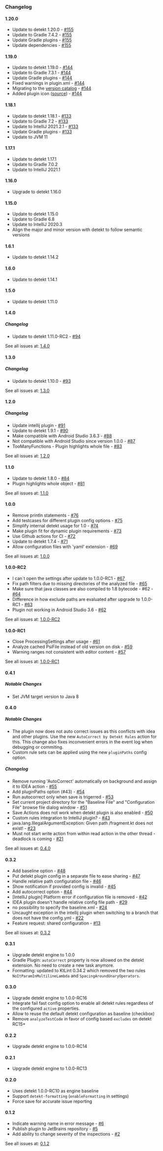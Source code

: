 ### Changelog

#### 1.20.0
- Update to detekt 1.20.0 - [#155](https://github.com/detekt/detekt-intellij-plugin/pull/155)
- Update to Gradle 7.4.2 - [#155](https://github.com/detekt/detekt-intellij-plugin/pull/155)
- Update Gradle plugins - [#155](https://github.com/detekt/detekt-intellij-plugin/pull/155)
- Update dependencies - [#155](https://github.com/detekt/detekt-intellij-plugin/pull/155)


#### 1.19.0
- Update to detekt 1.19.0 - [#144](https://github.com/detekt/detekt-intellij-plugin/pull/144)
- Update to Gradle 7.3.1 - [#144](https://github.com/detekt/detekt-intellij-plugin/pull/144)
- Update Gradle plugins - [#144](https://github.com/detekt/detekt-intellij-plugin/pull/144)
- Fixed warnings in plugin.xml - [#144](https://github.com/detekt/detekt-intellij-plugin/pull/144)
- Migrating to the [version catalog](https://docs.gradle.org/current/userguide/platforms.html#sec:sharing-catalogs) - [#144](https://github.com/detekt/detekt-intellij-plugin/pull/144)
- Added plugin icon ([source](https://github.com/detekt/detekt/blob/main/media/icon.svg)) - [#144](https://github.com/detekt/detekt-intellij-plugin/pull/144)

#### 1.18.1

- Update to detekt 1.18.1 - [#133](https://github.com/detekt/detekt-intellij-plugin/pull/133)
- Update to Gradle 7.2 - [#133](https://github.com/detekt/detekt-intellij-plugin/pull/133)
- Update to IntelliJ 2021.2.1 - [#133](https://github.com/detekt/detekt-intellij-plugin/pull/133)
- Update Gradle plugins - [#133](https://github.com/detekt/detekt-intellij-plugin/pull/133)
- Update to JVM 11

#### 1.17.1

- Update to detekt 1.17.1
- Update to Gradle 7.0.2
- Update to IntelliJ 2021.1

#### 1.16.0
- Upgrade to detekt 1.16.0

#### 1.15.0
- Update to detekt 1.15.0
- Update to Gradle 6.8
- Update to IntelliJ 2020.3
- Align the major and minor version with detekt to follow semantic versions

#### 1.6.1

- Update to detekt 1.14.2

#### 1.6.0

- Update to detekt 1.14.1

#### 1.5.0

- Update to detekt 1.11.0

#### 1.4.0

##### Changelog

- Update to detekt 1.11.0-RC2 - [#94](https://github.com/detekt/detekt-intellij-plugin/pull/94)

See all issues at: [1.4.0](https://github.com/detekt/detekt-intellij-plugin/milestone/10)

#### 1.3.0

##### Changelog

- Update to detekt 1.10.0 - [#93](https://github.com/detekt/detekt-intellij-plugin/pull/93)

See all issues at: [1.3.0](https://github.com/detekt/detekt-intellij-plugin/milestone/9)

#### 1.2.0

##### Changelog

- Update intellij plugin - [#91](https://github.com/detekt/detekt-intellij-plugin/pull/91)
- Update to detekt 1.9.1 - [#90](https://github.com/detekt/detekt-intellij-plugin/pull/90)
- Make compatible with Android Studio 3.6.3 - [#88](https://github.com/detekt/detekt-intellij-plugin/pull/88)
- Not compatible with Android Studio since version 1.0.0 - [#87](https://github.com/detekt/detekt-intellij-plugin/issues/87)
- TooManyFunctions - Plugin highlights whole file - [#83](https://github.com/detekt/detekt-intellij-plugin/issues/83)

See all issues at: [1.2.0](https://github.com/detekt/detekt-intellij-plugin/milestone/8)

#### 1.1.0

- Update to detekt 1.8.0 - [#84](https://github.com/detekt/detekt-intellij-plugin/pull/84)
- Plugin highlights whole object - [#81](https://github.com/detekt/detekt-intellij-plugin/issues/81)

See all issues at: [1.1.0](https://github.com/detekt/detekt-intellij-plugin/milestone/7)

#### 1.0.0

- Remove println statements - [#76](https://github.com/detekt/detekt-intellij-plugin/pull/76)
- Add testcases for different plugin config options - [#75](https://github.com/detekt/detekt-intellij-plugin/pull/75)
- Simplify internal detekt usage for 1.0 - [#74](https://github.com/detekt/detekt-intellij-plugin/pull/74)
- Make plugin fit for dynamic plugin requirements - [#73](https://github.com/detekt/detekt-intellij-plugin/pull/73)
- Use Github actions for CI - [#72](https://github.com/detekt/detekt-intellij-plugin/pull/72)
- Update to detekt 1.7.4 - [#71](https://github.com/detekt/detekt-intellij-plugin/pull/71)
- Allow configuration files with 'yaml' extension - [#69](https://github.com/detekt/detekt-intellij-plugin/issues/69)

See all issues at: [1.0.0](https://github.com/detekt/detekt-intellij-plugin/milestone/6)

#### 1.0.0-RC2

- I can`t open the settings after update to 1.0.0-RC1 - [#67](https://github.com/detekt/detekt-intellij-plugin/issues/67)
- Fix path filters due to missing directories of the analyzed file - [#65](https://github.com/detekt/detekt-intellij-plugin/pull/65)
- Make sure that java classes are also compiled to 1.8 bytecode - #62 - [#64](https://github.com/detekt/detekt-intellij-plugin/pull/64)
- Difference in how exclude paths are evaluated after upgrade to 1.0.0-RC1 - [#63](https://github.com/detekt/detekt-intellij-plugin/issues/63)
- Plugin not working in Android Studio 3.6 - [#62](https://github.com/detekt/detekt-intellij-plugin/issues/62)

See all issues at: [1.0.0-RC2](https://github.com/detekt/detekt-intellij-plugin/milestone/5)

#### 1.0.0-RC1

- Close ProcessingSettings after usage - [#61](https://github.com/detekt/detekt-intellij-plugin/pull/61)
- Analyze cached PsiFile instead of old version on disk - [#59](https://github.com/detekt/detekt-intellij-plugin/pull/59)
- Warning ranges not consistent with editor content - [#57](https://github.com/detekt/detekt-intellij-plugin/issues/57)

See all issues at: [1.0.0-RC1](https://github.com/detekt/detekt-intellij-plugin/milestone/4)

#### 0.4.1

##### Notable Changes

- Set JVM target version to Java 8

#### 0.4.0

##### Notable Changes

- The plugin now does not auto correct issues as this conflicts with idea and other plugins.
Use the new `AutoCorrect by Detekt Rules` action for this.
This change also fixes inconvenient errors in the event log when debugging or commiting.
- Custom rule sets can be applied using the new `pluginPaths` config option.

##### Changelog

- Remove running 'AutoCorrect' automatically on background and assign it to IDEA action - [#55](https://github.com/detekt/detekt-intellij-plugin/pull/55)
- Add pluginPaths option (#43) - [#54](https://github.com/detekt/detekt-intellij-plugin/pull/54)
- Run autocorrect only when save is trigerred - [#53](https://github.com/detekt/detekt-intellij-plugin/issues/53)
- Set current project directory for the "Baseline File" and "Configuration File" browse file dialog window - [#51](https://github.com/detekt/detekt-intellij-plugin/pull/51)
- Save Actions does not work when detekt plugin is also enabled - [#50](https://github.com/detekt/detekt-intellij-plugin/issues/50)
- Custom rules integration to IntelliJ plugin? - [#43](https://github.com/detekt/detekt-intellij-plugin/issues/43)
- java.lang.IllegalArgumentException: Given path /fragment.kt does not exist! - [#23](https://github.com/detekt/detekt-intellij-plugin/issues/23)
- Must not start write action from within read action in the other thread - deadlock is coming - [#21](https://github.com/detekt/detekt-intellij-plugin/issues/21)

See all issues at: [0.4.0](https://github.com/detekt/detekt-intellij-plugin/milestone/3)

#### 0.3.2

- Add baseline option - [#48](https://github.com/arturbosch/detekt-intellij-plugin/pull/48)
- Put detekt plugin config in a separate file to ease sharing - [#47](https://github.com/arturbosch/detekt-intellij-plugin/pull/47)
- Handle relative path configuration file - [#46](https://github.com/arturbosch/detekt-intellij-plugin/pull/46)
- Show notification if provided config is invalid - [#45](https://github.com/arturbosch/detekt-intellij-plugin/pull/45)
- Add autocorrect option - [#44](https://github.com/arturbosch/detekt-intellij-plugin/pull/44)
- [IntelliJ plugin] Platform error if configuration file is removed - [#42](https://github.com/arturbosch/detekt-intellij-plugin/issues/42)
- IDEA plugin doesn't handle relative config file path - [#29](https://github.com/arturbosch/detekt-intellij-plugin/issues/29)
- no possibility to specify the baseline.xml - [#24](https://github.com/arturbosch/detekt-intellij-plugin/issues/24)
- Uncaught exception  in the intellij plugin when switching to a branch that does not have the config.yml - [#22](https://github.com/arturbosch/detekt-intellij-plugin/issues/22)
- Feature request: shared configuration - [#13](https://github.com/arturbosch/detekt-intellij-plugin/issues/13)

See all issues at: [0.3.2](https://github.com/arturbosch/detekt-intellij-plugin/milestone/2)

#### 0.3.1

- Upgrade detekt engine to 1.0.0
- Gradle Plugin: `autoCorrect` property is now allowed on the detekt extension. No need to create a new task anymore.
- Formatting: updated to KtLint 0.34.2 which removed the two rules `NoItParamInMultilineLambda` and `SpacingAroundUnaryOperators`. 

#### 0.3.0

- Upgrade detekt engine to 1.0.0-RC16
- Integrate fail fast config option to enable all detekt rules regardless of the configured `active` properties.
- Allow to reuse the default detekt configuration as baseline (checkbox)
- Remove `analyzeTestCode` in favor of config based `excludes` on detekt RC15+ 

#### 0.2.2

- Upgrade detekt engine to 1.0.0-RC14

#### 0.2.1

- Upgrade detekt engine to 1.0.0-RC13

#### 0.2.0

- Uses detekt 1.0.0-RC10 as engine baseline
- Support `detekt-formatting` (`enableFormatting` in settings)
- Force save for accurate issue reporting

#### 0.1.2

- Indicate warning name in error message - [#6](https://github.com/arturbosch/detekt-intellij-plugin/issues/6)
- Publish plugin to JetBrains repository - [#5](https://github.com/arturbosch/detekt-intellij-plugin/issues/5)
- Add ability to change severity of the inspections - [#2](https://github.com/arturbosch/detekt-intellij-plugin/issues/2)

See all issues at: [0.1.2](https://github.com/arturbosch/detekt-intellij-plugin/milestone/1)
